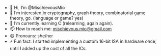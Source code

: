 - 👋 Hi, I’m @MischievousMio
- 👀 I’m interested in cryptography, graph theory, combinatorial game theory, go. (language or game? yes)
- 🌱 I’m currently learning C (relearning, again again).
- 📫 How to reach me: mischievous.mio@gmail.com
- 😄 Pronouns: she/her
- ⚡ Fun fact: I started implementing a custom 16-bit ISA in hardware once, until I added up the cost of all the ICs.

<!---
MischievousMio/MischievousMio is a ✨ special ✨ repository because its `README.md` (this file) appears on your GitHub profile.
You can click the Preview link to take a look at your changes.
--->
